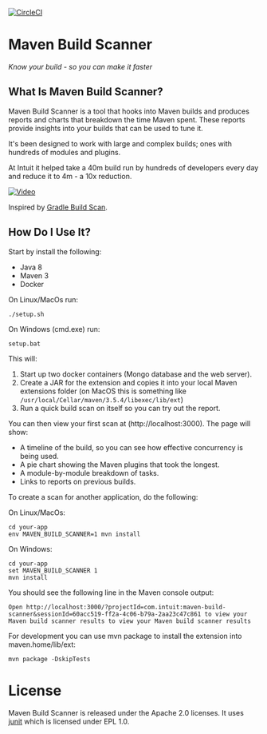 [![CircleCI](https://circleci.com/gh/intuit/maven-build-scanner.svg?style=svg&circle-token=ba2bd2fce7c7779536df8819e5eefc8bc9f05706)](https://circleci.com/gh/intuit/maven-build-scanner)

# Maven Build Scanner

*Know your build - so you can make it faster*

## What Is Maven Build Scanner?

Maven Build Scanner is a tool that hooks into Maven builds and produces reports and charts that breakdown the time Maven spent. These reports provide insights into your builds that can be used to tune it. 

It's been designed to work with large and complex builds; ones with hundreds of modules and plugins.

At Intuit it helped take a 40m build run by hundreds of developers every day and reduce it to 4m - a 10x reduction.

[![Video](https://img.youtube.com/vi/2tB63Wer-4E/0.jpg)](https://www.youtube.com/watch?v=2tB63Wer-4E)

Inspired by [Gradle Build Scan](https://scans.gradle.com/s/h2ily574bqb4g).

## How Do I Use It?

Start by install the following:

* Java 8
* Maven 3
* Docker

On Linux/MacOs run:

    ./setup.sh

On Windows (cmd.exe) run:

    setup.bat

This will:

1. Start up two docker containers (Mongo database and the web server).
2. Create a JAR for the extension and copies it into your local Maven extensions folder (on MacOS this is something like `/usr/local/Cellar/maven/3.5.4/libexec/lib/ext`)
3. Run a quick build scan on itself so you can try out the report.

You can then view your first scan at (http://localhost:3000). The page will show:

* A timeline of the build, so you can see how effective concurrency is being used.
* A pie chart showing the Maven plugins that took the longest.
* A module-by-module breakdown of tasks.
* Links to reports on previous builds.

To create a scan for another application, do the following:

On Linux/MacOs:

    cd your-app
    env MAVEN_BUILD_SCANNER=1 mvn install

On Windows:

    cd your-app
    set MAVEN_BUILD_SCANNER 1 
    mvn install

You should see the following line in the Maven console output:

    Open http://localhost:3000/?projectId=com.intuit:maven-build-scanner&sessionId=60acc519-ff2a-4c06-b79a-2aa23c47c861 to view your Maven build scanner results to view your Maven build scanner results

For development you can use mvn package to install the extension into maven.home/lib/ext: 

    mvn package -DskipTests

# License
Maven Build Scanner is released under the Apache 2.0 licenses. It uses [junit]( https://junit.org/junit4/) which is licensed under EPL 1.0.
